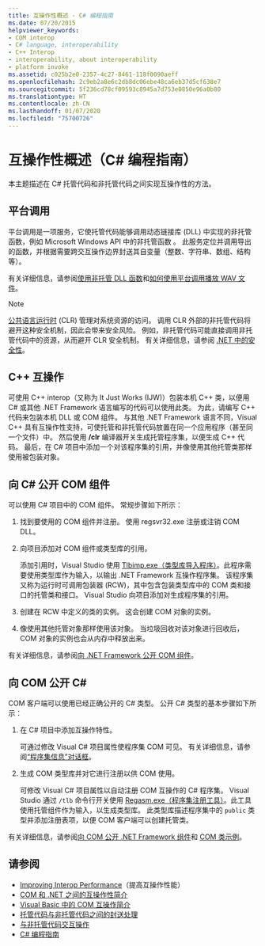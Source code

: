 ```yaml
---
title: 互操作性概述 - C# 编程指南
ms.date: 07/20/2015
helpviewer_keywords:
- COM interop
- C# language, interoperability
- C++ Interop
- interoperability, about interoperability
- platform invoke
ms.assetid: c025b2e0-2357-4c27-8461-118f0090aeff
ms.openlocfilehash: 2c9eb2a8e6c2db8dc06ebe48ca6eb37d5cf638e7
ms.sourcegitcommit: 5f236cd78cf09593c8945a7d753e0850e96a0b80
ms.translationtype: HT
ms.contentlocale: zh-CN
ms.lasthandoff: 01/07/2020
ms.locfileid: "75700726"
---
```

# <a name="interoperability-overview-c-programming-guide"></a>互操作性概述（C# 编程指南）
本主题描述在 C# 托管代码和非托管代码之间实现互操作性的方法。  
  
## <a name="platform-invoke"></a>平台调用  
 平台调用是一项服务，它使托管代码能够调用动态链接库 (DLL) 中实现的非托管函数，例如 Microsoft Windows API 中的非托管函数  。 此服务定位并调用导出的函数，并根据需要跨交互操作边界封送其自变量（整数、字符串、数组、结构等）。  
  
有关详细信息，请参阅[使用非托管 DLL 函数](../../../framework/interop/consuming-unmanaged-dll-functions.md)和[如何使用平台调用播放 WAV 文件](./how-to-use-platform-invoke-to-play-a-wave-file.md)。
  
> [!NOTE]
> [公共语言运行时](../../../standard/clr.md) (CLR) 管理对系统资源的访问。 调用 CLR 外部的非托管代码将避开这种安全机制，因此会带来安全风险。 例如，非托管代码可能直接调用非托管代码中的资源，从而避开 CLR 安全机制。 有关详细信息，请参阅 [ .NET 中的安全性](../../../standard/security/index.md)。  
  
## <a name="c-interop"></a>C++ 互操作  
 可使用 C++ interop（又称为 It Just Works (IJW)）包装本机 C++ 类，以便用 C# 或其他 .NET Framework 语言编写的代码可以使用此类。 为此，请编写 C++ 代码来包装本机 DLL 或 COM 组件。 与其他 .NET Framework 语言不同，Visual C++ 具有互操作性支持，可使托管和非托管代码放置在同一个应用程序（甚至同一个文件）中。 然后使用 **/clr** 编译器开关生成托管程序集，以便生成 C++ 代码。 最后，在 C# 项目中添加一个对该程序集的引用，并像使用其他托管类那样使用被包装对象。  
  
## <a name="exposing-com-components-to-c"></a>向 C\# 公开 COM 组件
 可以使用 C# 项目中的 COM 组件。 常规步骤如下所示：  
  
1. 找到要使用的 COM 组件并注册。 使用 regsvr32.exe 注册或注销 COM DLL。  
  
2. 向项目添加对 COM 组件或类型库的引用。  
  
     添加引用时，Visual Studio 使用 [Tlbimp.exe（类型库导入程序）](../../../framework/tools/tlbimp-exe-type-library-importer.md)。此程序需要使用类型库作为输入，以输出 .NET Framework 互操作程序集。 该程序集又称为运行时可调用包装器 (RCW)，其中包含包装类型库中的 COM 类和接口的托管类和接口。 Visual Studio 向项目添加对生成程序集的引用。  
  
3. 创建在 RCW 中定义的类的实例。 这会创建 COM 对象的实例。  
  
4. 像使用其他托管对象那样使用该对象。 当垃圾回收对该对象进行回收后，COM 对象的实例也会从内存中释放出来。  
  
 有关详细信息，请参阅[向 .NET Framework 公开 COM 组件](../../../framework/interop/exposing-com-components.md)。  
  
## <a name="exposing-c-to-com"></a>向 COM 公开 C#  
 COM 客户端可以使用已经正确公开的 C# 类型。 公开 C# 类型的基本步骤如下所示：  
  
1. 在 C# 项目中添加互操作特性。  
  
     可通过修改 Visual C# 项目属性使程序集 COM 可见。 有关详细信息，请参阅[“程序集信息”对话框](/visualstudio/ide/reference/assembly-information-dialog-box)。  
  
2. 生成 COM 类型库并对它进行注册以供 COM 使用。  
  
     可修改 Visual C# 项目属性以自动注册 COM 互操作的 C# 程序集。 Visual Studio 通过 `/tlb` 命令行开关使用 [Regasm.exe（程序集注册工具）](../../../framework/tools/regasm-exe-assembly-registration-tool.md)。此工具使用托管组件作为输入，以生成类型库。 此类型库描述程序集中的 `public` 类型并添加注册表项，以便 COM 客户端可以创建托管类。  
  
 有关详细信息，请参阅[向 COM 公开 .NET Framework 组件](../../../framework/interop/exposing-dotnet-components-to-com.md)和 [COM 类示例](./example-com-class.md)。  
  
## <a name="see-also"></a>请参阅

- [Improving Interop Performance](https://docs.microsoft.com/previous-versions/msp-n-p/ff647812%28v=pandp.10%29)（提高互操作性能）
- [COM 和 .NET 之间的互操作性简介](/office/client-developer/outlook/pia/introduction-to-interoperability-between-com-and-net)
- [Visual Basic 中的 COM 互操作简介](../../../visual-basic/programming-guide/com-interop/introduction-to-com-interop.md)
- [托管代码与非托管代码之间的封送处理](../../../framework/interop/interop-marshaling.md)
- [与非托管代码交互操作](../../../framework/interop/index.md)
- [C# 编程指南](../index.md)

